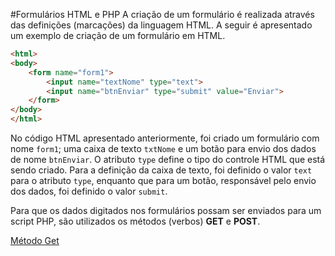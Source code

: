 #Formulários HTML e PHP
A criação de um formulário é realizada através das definições (marcações) da linguagem HTML. A seguir é apresentado um exemplo de criação de um formulário em HTML. 
```html
<html>
<body>
    <form name="form1">
        <input name="textNome" type="text">
        <input name="btnEnviar" type="submit" value="Enviar">
    </form>
</body>
</html>
```

No código HTML apresentado anteriormente, foi criado um formulário com nome `form1`; uma caixa de texto `txtNome` e um botão para envio dos dados de nome `btnEnviar`. O atributo `type`  define o tipo do controle HTML que está sendo criado. Para a definição da caixa de texto, foi definido o valor `text` para o atributo `type`, enquanto que para um botão, responsável pelo envio dos dados, foi definido o valor `submit`.

 Para que os dados digitados nos formulários possam ser enviados para um script PHP, são utilizados os métodos (verbos) **GET** e **POST**. 
 
 [Método Get](metodo-get.md)





